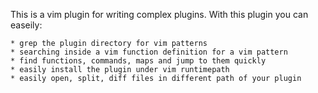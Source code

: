 This is a vim plugin for writing complex plugins. With this plugin you can
easeily:

    * grep the plugin directory for vim patterns
    * searching inside a vim function definition for a vim pattern
    * find functions, commands, maps and jump to them quickly
    * easily install the plugin under vim runtimepath
    * easily open, split, diff files in different path of your plugin 
